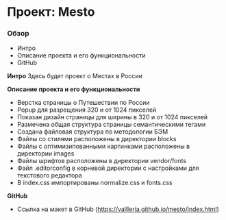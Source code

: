 # Проект: Mesto

### Обзор

* Интро
* Описание проекта и его функциональности
* GitHub

**Интро**
Здесь будет проект о Местах в России

**Описание проекта и его функциональности**

* Верстка страницы о Путешествии по России
* Popup для разрещения 320 и от 1024 пикселей
* Показан дизайн страницы для ширины в 320 и от 1024 пикселей  
* Размечена общая структура страницы семантическими тегами
* Создана файловая структура по методологии БЭМ
* Файлы со стилями расположены в директории blocks
* Файлы с oптимизипованными картинками расположены в директории images
* Файлы шрифтов расположены в директории vendor/fonts
* Файл .editorconfig в корневой директории с настройками для текстового редактора
* В index.css импортированы normalize.css и fonts.css

**GitHub**

* Ссылка на макет в GitHub
(https://vallleria.github.io/mesto/index.html)
